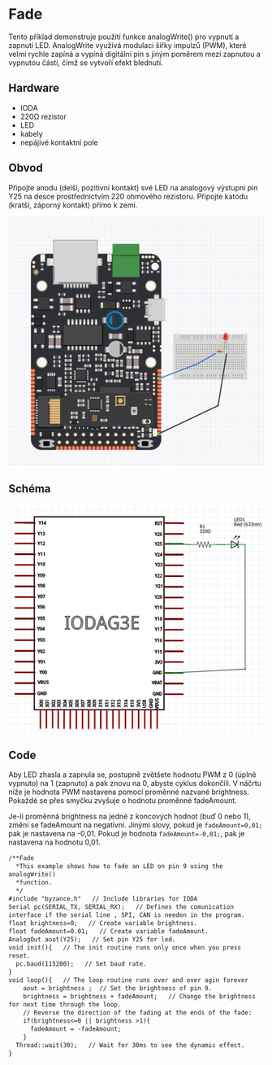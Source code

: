 # Fade


Tento příklad demonstruje použití funkce analogWrite() pro vypnutí a zapnutí LED. AnalogWrite využívá modulaci šířky impulzů (PWM), které velmi rychle zapíná a vypíná digitální pin s jiným poměrem mezi zapnutou a vypnutou částí, čímž se vytvoří efekt blednutí.

## Hardware 
* IODA
* 220Ω rezistor
* LED
* kabely
* nepájivé kontaktní pole

## Obvod


Připojte anodu (delší, pozitivní kontakt) své LED na analogový výstupní pin Y25 na desce prostřednictvím 220 ohmového rezistoru. Připojte katodu (kratší, záporný kontakt) přímo k zemi.

![](/assets/Fade.PNG)

## Schéma

![](/assets/Fade_schematic.PNG)

## Code

Aby LED zhasla a zapnula se, postupně zvětšete hodnotu PWM z 0 (úplně vypnuto) na 1  (zapnuto) a pak znovu na 0, abyste cyklus dokončili. V náčrtu níže je hodnota PWM nastavena pomocí proměnné nazvané brightness. Pokaždé se přes smyčku 
zvyšuje o hodnotu proměnné fadeAmount.


Je-li proměnná brightness na jedné z koncových hodnot (buď 0 nebo 1), změní se fadeAmount na negativní. Jinými slovy, pokud je ```fadeAmount=0,01;``` pak je nastavena na -0,01. Pokud je hodnota ```fadeAmount=-0,01;```, pak je nastavena na hodnotu 0,01.


```
/**Fade
  *This example shows how to fade an LED on pin 9 using the analogWrite()
  *function.
  */
#include "byzance.h"   // Include libraries for IODA
Serial pc(SERIAL_TX, SERIAL_RX);   // Defines the comunication interface if the serial line , SPI, CAN is needen in the program.
float brightness=0;   // Create variable brightness.
float fadeAmount=0.01;   // Create variable fadeAmount.
AnalogOut aout(Y25);   // Set pin Y25 for led.
void init(){   // The init routine runs only once when you press reset.
  pc.baud(115200);   // Set baud rate.
}
void loop(){   // The loop routine runs over and over agin forever
    aout = brightness ;  // Set the brightness of pin 9.
    brightness = brightness + fadeAmount;   // Change the brightness for next time through the loop.
    // Reverse the direction of the fading at the ends of the fade:
    if(brightness<=0 || brightness >1){
      fadeAmount = -fadeAmount;
    }
  Thread::wait(30);   // Wait for 30ms to see the dynamic effect.
}

```